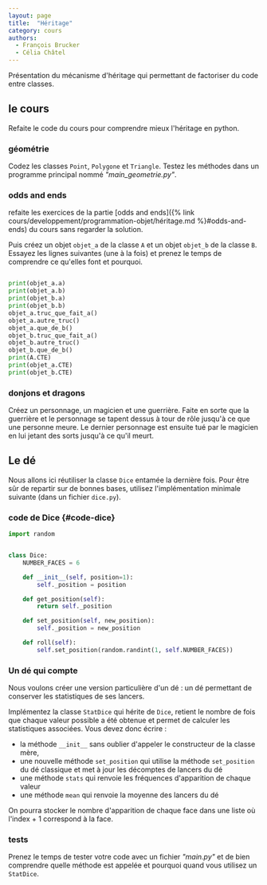 ```yaml
---
layout: page
title:  "Héritage"
category: cours
authors: 
  - François Brucker
  - Célia Châtel
---
```


Présentation du mécanisme d'héritage qui permettant de factoriser du code entre classes.

## le cours

Refaite le code du cours pour comprendre mieux l'héritage en python.

### géométrie

Codez les classes `Point`, `Polygone` et `Triangle`. Testez les méthodes dans un programme principal nommé *"main_geometrie.py"*.

### odds and ends

refaite les exercices de la partie [odds and ends]({% link cours/developpement/programmation-objet/héritage.md %}#odds-and-ends) du cours sans regarder la solution.

Puis créez un objet `objet_a` de la classe `A` et un objet `objet_b` de la classe `B`. Essayez les lignes suivantes (une à la
fois) et prenez le temps de comprendre ce qu'elles font et pourquoi.

```python

print(objet_a.a)
print(objet_a.b)
print(objet_b.a)
print(objet_b.b)
objet_a.truc_que_fait_a()
objet_a.autre_truc()
objet_a.que_de_b()
objet_b.truc_que_fait_a()
objet_b.autre_truc()
objet_b.que_de_b()
print(A.CTE)
print(objet_a.CTE)
print(objet_b.CTE)
```

### donjons et dragons

Créez un personnage, un magicien et une guerrière. Faite en sorte que la guerrière et le personnage se tapent dessus à tour de rôle jusqu'à ce que une personne meure. Le dernier personnage est ensuite tué par le magicien en lui jetant des sorts jusqu'à ce qu'il meurt.

## Le dé

Nous allons ici réutiliser la classe `Dice` entamée la dernière fois. Pour être sûr de repartir sur de bonnes bases, utilisez l'implémentation minimale suivante (dans un fichier `dice.py`).

### code de Dice {#code-dice}

```python
import random


class Dice:
    NUMBER_FACES = 6

    def __init__(self, position=1):
        self._position = position

    def get_position(self):
        return self._position

    def set_position(self, new_position):
        self._position = new_position

    def roll(self):
        self.set_position(random.randint(1, self.NUMBER_FACES))
```

### Un dé qui compte

Nous voulons créer une version particulière d'un dé : un dé permettant de conserver les statistiques de ses lancers.

Implémentez la classe `StatDice` qui hérite de `Dice`, retient le nombre de fois que chaque valeur possible a été obtenue et permet de calculer les statistiques associées. Vous devez donc écrire :

* la méthode `__init__` sans oublier d'appeler le constructeur de la classe mère,
* une nouvelle méthode `set_position` qui utilise la méthode `set_position` du dé classique et met à jour les décomptes de lancers du dé
* une méthode `stats` qui renvoie les fréquences d'apparition de chaque valeur
* une méthode `mean` qui renvoie la moyenne des lancers du dé

On pourra stocker le nombre d'apparition de chaque face dans une liste où l'index + 1 correspond à la face.

### tests

Prenez le temps de tester votre code avec un fichier *"main.py"* et de bien comprendre quelle méthode est appelée et pourquoi quand vous utilisez un `StatDice`.
